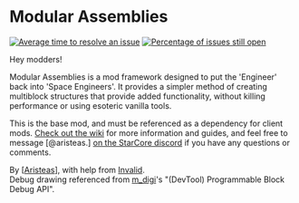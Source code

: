 ﻿Modular Assemblies
================

[![Average time to resolve an issue](http://isitmaintained.com/badge/resolution/StarCoreSE/Modular-Assemblies.svg)](http://isitmaintained.com/project/StarCoreSE/Modular-Assemblies "Average time to resolve an issue")
[![Percentage of issues still open](http://isitmaintained.com/badge/open/StarCoreSE/Modular-Assemblies.svg)](http://isitmaintained.com/project/StarCoreSE/Modular-Assemblies "Percentage of issues still open")

Hey modders!

Modular Assemblies is a mod framework designed to put the 'Engineer' back into 'Space Engineers'. It provides a simpler method of creating multiblock structures that provide added functionality, without killing performance or using esoteric vanilla tools.

This is the base mod, and must be referenced as a dependency for client mods. [Check out the wiki](https://github.com/StarCoreSE/Modular-Assemblies/wiki) for more information and guides, and feel free to message [@aristeas.] [on the StarCore discord](https://discord.gg/starcore) if you have any questions or comments.

By [[Aristeas](https://github.com/Jnick-24)], with help from [Invalid](https://github.com/InvalidArgument3).  
Debug drawing referenced from [m_digi](https://github.com/THDigi)'s "(DevTool) Programmable Block Debug API".  
